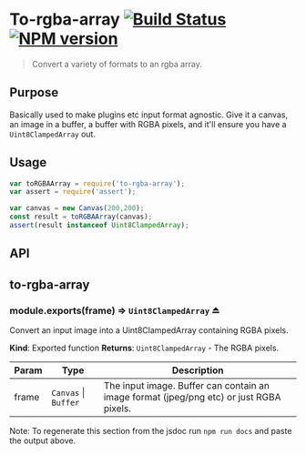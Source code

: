 # To-rgba-array [![Build Status](https://secure.travis-ci.org/noblesamurai/to-rgba-array.png?branch=master)](http://travis-ci.org/noblesamurai/to-rgba-array) [![NPM version](https://badge-me.herokuapp.com/api/npm/to-rgba-array.png)](http://badges.enytc.com/for/npm/to-rgba-array)

> Convert a variety of formats to an rgba array.

## Purpose
Basically used to make plugins etc input format agnostic.
Give it a canvas, an image in a buffer, a buffer with RGBA pixels, and it'll
ensure you have a `Uint8ClampedArray` out.

## Usage
```javascript
var toRGBAArray = require('to-rgba-array');
var assert = require('assert');

var canvas = new Canvas(200,200);
const result = toRGBAArray(canvas);
assert(result instanceof Uint8ClampedArray);
```

## API
<a name="module_to-rgba-array"></a>

## to-rgba-array
<a name="exp_module_to-rgba-array--module.exports"></a>

### module.exports(frame) ⇒ <code>Uint8ClampedArray</code> ⏏
Convert an input image into a Uint8ClampedArray containing RGBA pixels.

**Kind**: Exported function
**Returns**: <code>Uint8ClampedArray</code> - The RGBA pixels.

| Param | Type | Description |
| --- | --- | --- |
| frame | <code>Canvas</code> &#124; <code>Buffer</code> | The input image.  Buffer can contain an image format        (jpeg/png etc) or just RGBA pixels. |

Note: To regenerate this section from the jsdoc run `npm run docs` and paste
the output above.
